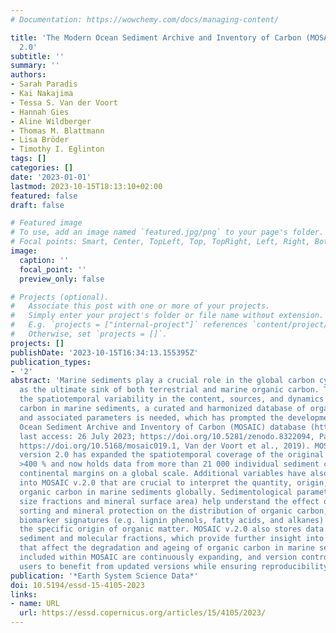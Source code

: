 ```yaml
---
# Documentation: https://wowchemy.com/docs/managing-content/

title: 'The Modern Ocean Sediment Archive and Inventory of Carbon (MOSAIC): version
  2.0'
subtitle: ''
summary: ''
authors:
- Sarah Paradis
- Kai Nakajima
- Tessa S. Van der Voort
- Hannah Gies
- Aline Wildberger
- Thomas M. Blattmann
- Lisa Bröder
- Timothy I. Eglinton
tags: []
categories: []
date: '2023-01-01'
lastmod: 2023-10-15T18:13:10+02:00
featured: false
draft: false

# Featured image
# To use, add an image named `featured.jpg/png` to your page's folder.
# Focal points: Smart, Center, TopLeft, Top, TopRight, Left, Right, BottomLeft, Bottom, BottomRight.
image:
  caption: ''
  focal_point: ''
  preview_only: false

# Projects (optional).
#   Associate this post with one or more of your projects.
#   Simply enter your project's folder or file name without extension.
#   E.g. `projects = ["internal-project"]` references `content/project/deep-learning/index.md`.
#   Otherwise, set `projects = []`.
projects: []
publishDate: '2023-10-15T16:34:13.155395Z'
publication_types:
- '2'
abstract: 'Marine sediments play a crucial role in the global carbon cycle by acting
  as the ultimate sink of both terrestrial and marine organic carbon. To understand
  the spatiotemporal variability in the content, sources, and dynamics of organic
  carbon in marine sediments, a curated and harmonized database of organic carbon
  and associated parameters is needed, which has prompted the development of the Modern
  Ocean Sediment Archive and Inventory of Carbon (MOSAIC) database (http://mosaic.ethz.ch/,
  last access: 26 July 2023; https://doi.org/10.5281/zenodo.8322094, Paradis, 2023;
  https://doi.org/10.5168/mosaic019.1, Van der Voort et al., 2019​​​​​​​). MOSAIC
  version 2.0 has expanded the spatiotemporal coverage of the original database by
  >400 % and now holds data from more than 21 000 individual sediment cores from different
  continental margins on a global scale. Additional variables have also been incorporated
  into MOSAIC v.2.0 that are crucial to interpret the quantity, origin, and age of
  organic carbon in marine sediments globally. Sedimentological parameters (e.g. grain
  size fractions and mineral surface area) help understand the effect of hydrodynamic
  sorting and mineral protection on the distribution of organic carbon, while molecular
  biomarker signatures (e.g. lignin phenols, fatty acids, and alkanes) can help constrain
  the specific origin of organic matter. MOSAIC v.2.0 also stores data on specific
  sediment and molecular fractions, which provide further insight into the processes
  that affect the degradation and ageing of organic carbon in marine sediments. Data
  included within MOSAIC are continuously expanding, and version control will allow
  users to benefit from updated versions while ensuring reproducibility of their findings.'
publication: '*Earth System Science Data*'
doi: 10.5194/essd-15-4105-2023
links:
- name: URL
  url: https://essd.copernicus.org/articles/15/4105/2023/
---
```

